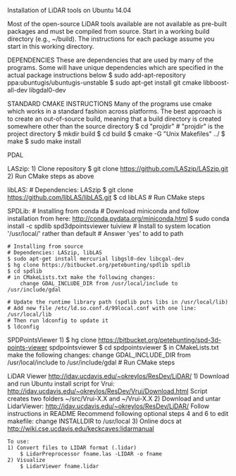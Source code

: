 Installation of LiDAR tools on Ubuntu 14.04

Most of the open-source LiDAR tools available are not available as pre-built packages and must be compiled from source.  Start in a working build directory (e.g., ~/build). The instructions for each package assume you start in this working directory.

DEPENDENCIES
These are dependencies that are used by many of the programs. Some will have unique dependencies which are specified in the actual package instructions below
    $ sudo add-apt-repository ppa:ubuntugis/ubuntugis-unstable
    $ sudo apt-get install git cmake libboost-all-dev libgdal0-dev

STANDARD CMAKE INSTRUCTIONS
Many of the programs use cmake which works in a standard fashion across platforms. The best approach is to create an out-of-source build, meaning that a build directory is created somewhere other than the source directory
    $ cd "projdir"      # "projdir" is the project directory
    $ mkdir build
    $ cd build
    $ cmake -G "Unix Makefiles" ../
    $ make
    $ sudo make install

PDAL



LASzip:
    1) Clone repository
        $ git clone https://github.com/LASzip/LASzip.git
    2) Run CMake steps as above


libLAS:
    # Dependencies: LASzip
    $ git clone https://github.com/libLAS/libLAS.git
    $ cd libLAS
    # Run CMake steps
    

SPDLib:
    # Installing from conda
    # Download miniconda and follow installation from here: http://conda.pydata.org/miniconda.html
    $ sudo conda install -c spdlib  spd3dpointsviewer tuiview
    # Install to system location '/usr/local/' rather than default
    # Answer 'yes' to add to path

    # Installing from source
    # Dependencies: LASzip, libLAS
    $ sudo apt-get install mercurial libgsl0-dev libcgal-dev
    $ hg clone https://bitbucket.org/petebunting/spdlib spdlib
    $ cd spdlib
    # in CMakeLists.txt make the following changes:
        change GDAL_INCLUDE_DIR from /usr/local/include to /usr/include/gdal

    # Update the runtime library path (spdlib puts libs in /usr/local/lib)
    # Add new file /etc/ld.so.conf.d/99local.conf with one line:
    /usr/local/lib
    # Then run ldconfig to update it
    $ ldconfig

SPDPointsViewer
    1)
    $ hg clone https://bitbucket.org/petebunting/spd-3d-points-viewer spdpointsviewer
    $ cd spdpointsviewer
    $ in CMakeLists.txt make the following changes:
        change GDAL_INCLUDE_DIR from /usr/local/include to /usr/include/gdal
    # Run CMake steps



LiDAR Viewer
    http://idav.ucdavis.edu/~okreylos/ResDev/LiDAR/
    1) Download and run Ubuntu install script for Vrui: http://idav.ucdavis.edu/~okreylos/ResDev/Vrui/Download.html
        Script creates two folders ~/src/Vrui-X.X and ~/Vrui-X.X
    2) Download and untar LidarViewer: http://idav.ucdavis.edu/~okreylos/ResDev/LiDAR/ 
        Follow instructions in README
        Recommend following optional steps 4 and 6 to edit makefile: change INSTALLDIR to /usr/local
    3) Online docs at http://wiki.cse.ucdavis.edu/keckcaves:lidarmanual

    To use:
    1) Convert files to LIDAR format (.lidar)
        $ LidarPreprocessor fname.las -LIDAR -o fname
    2) Visualize
        $ LidarViewer fname.lidar
